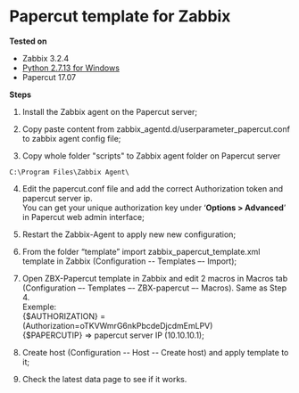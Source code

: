 # Papercut template for Zabbix

**Tested on**
* Zabbix 3.2.4  
* [Python 2.7.13 for Windows](https://www.python.org/downloads/windows/)  
* Papercut 17.07

**Steps**

1.	Install the Zabbix agent on the Papercut server;

2.  Copy paste content from zabbix_agentd.d/userparameter_papercut.conf to zabbix agent config file;

3.	Copy whole folder "scripts" to Zabbix agent folder on Papercut server

```
C:\Program Files\Zabbix Agent\
```

4.	Edit the papercut.conf file and add the correct Authorization token and papercut server ip.  
You can get your unique authorization key under ‘**Options > Advanced**’ in Papercut web admin interface;

5.	Restart the Zabbix-Agent to apply new new configuration;

6.	From the folder “template” import zabbix_papercut_template.xml template in Zabbix (Configuration -- Templates –- Import);

7.  Open ZBX-Papercut template in Zabbix and edit 2 macros in Macros tab (Configuration –- Templates –- ZBX-papercut –- Macros). Same as Step 4.  
Exemple:  
{$AUTHORIZATION} = (Authorization=oTKVWmrG6nkPbcdeDjcdmEmLPV)  
{$PAPERCUTIP} => papercut server IP (10.10.10.1);

8. Create host (Configuration -- Host -- Create host) and apply template to it;

9.	Check the latest data page to see if it works.
